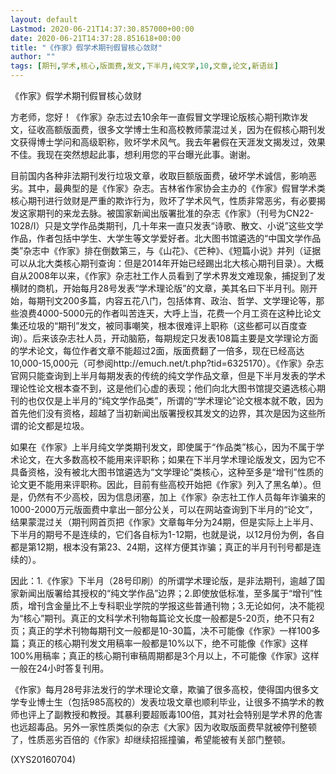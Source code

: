 ```yaml
---
layout: default
Lastmod: 2020-06-21T14:37:30.857000+00:00
date: 2020-06-21T14:37:28.851618+00:00
title: "《作家》假学术期刊假冒核心敛财"
author: ""
tags: [期刊,学术,核心,版面费,发文,下半月,纯文学,10,文章,论文,新语丝]
---
```


《作家》假学术期刊假冒核心敛财

方老师，您好！《作家》杂志过去10余年一直假冒文学理论版核心期刊欺诈发文，征收高额版面费，很多文学博士生和高校教师蒙混过关，因为在假核心期刊发文获得博士学问和高级职称，败坏学术风气。我去年暑假在天涯发文揭发过，效果不佳。我现在突然想起此事，想利用您的平台曝光此事。谢谢。

目前国内各种非法期刊发行垃圾文章，收取巨额版面费，破坏学术诚信，影响恶劣。其中，最典型的是《作家》杂志。吉林省作家协会主办的《作家》假冒学术类核心期刊进行敛财是严重的欺诈行为，败坏了学术风气，性质非常恶劣，有必要揭发这家期刊的来龙去脉。被国家新闻出版署批准的杂志《作家》（刊号为CN22-1028/I）只是文学作品类期刊，几十年来一直只发表“诗歌、散文、小说”这些文学作品，作者包括中学生、大学生等文学爱好者。北大图书馆遴选的“中国文学作品类”杂志中《作家》排在倒数第三，与《山花》、《芒种》、《短篇小说》并列（证据可以从北大类核心期刊查询：但是2014年开始已经踢出北大核心期刊目录）。大概自从2008年以来，《作家》杂志社工作人员看到了学术界发文难现象，捕捉到了发横财的商机，开始每月28号发表“学术理论版”的文章，美其名曰下半月刊。刚开始，每期刊文200多篇，内容五花八门，包括体育、政治、哲学、文学理论等，那些浪费4000-5000元的作者叫苦连天，大呼上当，花费一个月工资在这种比论文集还垃圾的“期刊”发文，被同事嘲笑，根本很难评上职称（这些都可以百度查询）。后来该杂志社人员，开动脑筋，每期规定只发表108篇主要是文学理论方面的学术论文，每位作者文章不能超过2面，版面费翻了一倍多，现在已经高达10,000-15,000元（可参阅http://emuch.net/t.php?tid=6325170）。《作家》杂志官网只能查询到上半月每期发表的传统的纯文学作品文章，但是下半月发表的学术理论性论文根本查不到，这是他们心虚的表现；他们向北大图书馆提交遴选核心期刊的也仅仅是上半月的“纯文学作品类”，所谓的“学术理论”论文根本就不敢，因为首先他们没有资格，超越了当初新闻出版署授权其发文的边界，其次是因为这些所谓的论文都是垃圾。

如果在《作家》上半月纯文学类期刊发文，即使属于“作品类”核心，因为不属于学术论文，在大多数高校不能用来评职称；如果在下半月学术理论版发文，因为它不具备资格，没有被北大图书馆遴选为“文学理论”类核心，这种至多是“增刊”性质的论文更不能用来评职称。因此，目前有些高校开始把《作家》列入了黑名单）。但是，仍然有不少高校，因为信息闭塞，加上《作家》杂志社工作人员每年诈骗来的1000-2000万元版面费中拿出一部分公关，可以在网站查询到下半月的“论文”，结果蒙混过关（期刊网首页把《作家》文章每年分为24期，但是实际上上半月、下半月的期号不是连续的，它们各自标为1-12期，也就是说，以12月份为例，各自都是第12期，根本没有第23、24期，这样方便其诈骗；真正的半月刊刊号都是连续的）。

因此：1.《作家》下半月（28号印刷）的所谓学术理论版，是非法期刊，逾越了国家新闻出版署给其授权的“纯文学作品”边界；2.即使放低标准，至多属于“增刊”性质，增刊含金量比不上专科职业学院的学报这些普通刊物；3.无论如何，决不能视为“核心”期刊。真正的文科学术刊物每篇论文长度一般都是5-20页，绝不只有2页；真正的学术刊物每期刊文一般都是10-30篇，决不可能像《作家》一样100多篇；真正的核心期刊发文用稿率一般都是10%以下，绝不可能像《作家》这样100%用稿率；真正的核心期刊审稿周期都是3个月以上，不可能像《作家》这样一般在24小时答复刊用。

《作家》每月28号非法发行的学术理论文章，欺骗了很多高校，使得国内很多文学专业博士生（包括985高校的）发表垃圾文章也顺利毕业，让很多不搞学术的教师也评上了副教授和教授。其暴利要超贩毒100倍，其对社会特别是学术界的危害也远超毒品。另外一家性质类似的杂志《大家》因为收取版面费早就被停刊整顿了，性质恶劣百倍的《作家》却继续招摇撞骗，希望能被有关部门整顿。

(XYS20160704)

